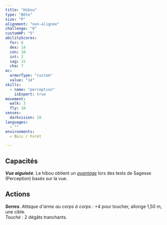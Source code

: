 ```yaml
---
title: "Hibou"
type: "Bête"
size: "P"
alignment: "non-alignée"
challenge: "0"
customHP: "5"
abilityScores:
  for: 6
  dex: 14
  con: 10
  int: 2
  sag: 15
  cha: 7
ac:
  armorType: "custom"
  value: "14"
skills:
  - name: "perception"
    isExpert: true
movement:
  walk: 3
  fly: 18
senses:
  darkvision: 18
languages:
  - ""
environments:
  - Bois / Forêt

---
```

## Capacités
_**Vue aiguisée**_. Le hibou obtient un [_avantage_](/utiliser-les-caracteristiques/#avantage-et-desavantage) lors des tests de Sagesse (Perception) basés sur la vue.

## Actions
_**Serres**_. _Attaque d'arme au corps à corps_ : +4 pour toucher, allonge 1,50 m, une cible.  
_Touché_ : 2 dégâts tranchants.

